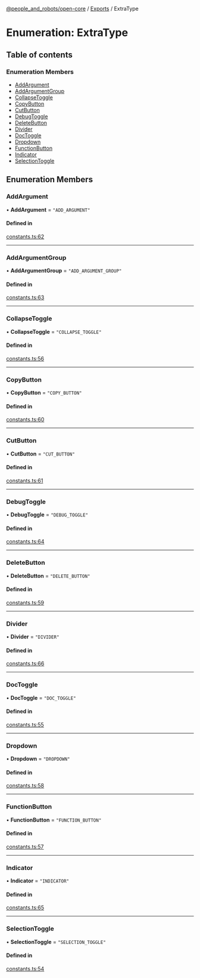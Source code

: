 [@people_and_robots/open-core](../README.md) / [Exports](../modules.md) / ExtraType

# Enumeration: ExtraType

## Table of contents

### Enumeration Members

- [AddArgument](ExtraType.md#addargument)
- [AddArgumentGroup](ExtraType.md#addargumentgroup)
- [CollapseToggle](ExtraType.md#collapsetoggle)
- [CopyButton](ExtraType.md#copybutton)
- [CutButton](ExtraType.md#cutbutton)
- [DebugToggle](ExtraType.md#debugtoggle)
- [DeleteButton](ExtraType.md#deletebutton)
- [Divider](ExtraType.md#divider)
- [DocToggle](ExtraType.md#doctoggle)
- [Dropdown](ExtraType.md#dropdown)
- [FunctionButton](ExtraType.md#functionbutton)
- [Indicator](ExtraType.md#indicator)
- [SelectionToggle](ExtraType.md#selectiontoggle)

## Enumeration Members

### AddArgument

• **AddArgument** = ``"ADD_ARGUMENT"``

#### Defined in

[constants.ts:62](https://github.com/Wisc-HCI/open-vp/blob/7dd5e238/packages/open-core/src/constants.ts#L62)

___

### AddArgumentGroup

• **AddArgumentGroup** = ``"ADD_ARGUMENT_GROUP"``

#### Defined in

[constants.ts:63](https://github.com/Wisc-HCI/open-vp/blob/7dd5e238/packages/open-core/src/constants.ts#L63)

___

### CollapseToggle

• **CollapseToggle** = ``"COLLAPSE_TOGGLE"``

#### Defined in

[constants.ts:56](https://github.com/Wisc-HCI/open-vp/blob/7dd5e238/packages/open-core/src/constants.ts#L56)

___

### CopyButton

• **CopyButton** = ``"COPY_BUTTON"``

#### Defined in

[constants.ts:60](https://github.com/Wisc-HCI/open-vp/blob/7dd5e238/packages/open-core/src/constants.ts#L60)

___

### CutButton

• **CutButton** = ``"CUT_BUTTON"``

#### Defined in

[constants.ts:61](https://github.com/Wisc-HCI/open-vp/blob/7dd5e238/packages/open-core/src/constants.ts#L61)

___

### DebugToggle

• **DebugToggle** = ``"DEBUG_TOGGLE"``

#### Defined in

[constants.ts:64](https://github.com/Wisc-HCI/open-vp/blob/7dd5e238/packages/open-core/src/constants.ts#L64)

___

### DeleteButton

• **DeleteButton** = ``"DELETE_BUTTON"``

#### Defined in

[constants.ts:59](https://github.com/Wisc-HCI/open-vp/blob/7dd5e238/packages/open-core/src/constants.ts#L59)

___

### Divider

• **Divider** = ``"DIVIDER"``

#### Defined in

[constants.ts:66](https://github.com/Wisc-HCI/open-vp/blob/7dd5e238/packages/open-core/src/constants.ts#L66)

___

### DocToggle

• **DocToggle** = ``"DOC_TOGGLE"``

#### Defined in

[constants.ts:55](https://github.com/Wisc-HCI/open-vp/blob/7dd5e238/packages/open-core/src/constants.ts#L55)

___

### Dropdown

• **Dropdown** = ``"DROPDOWN"``

#### Defined in

[constants.ts:58](https://github.com/Wisc-HCI/open-vp/blob/7dd5e238/packages/open-core/src/constants.ts#L58)

___

### FunctionButton

• **FunctionButton** = ``"FUNCTION_BUTTON"``

#### Defined in

[constants.ts:57](https://github.com/Wisc-HCI/open-vp/blob/7dd5e238/packages/open-core/src/constants.ts#L57)

___

### Indicator

• **Indicator** = ``"INDICATOR"``

#### Defined in

[constants.ts:65](https://github.com/Wisc-HCI/open-vp/blob/7dd5e238/packages/open-core/src/constants.ts#L65)

___

### SelectionToggle

• **SelectionToggle** = ``"SELECTION_TOGGLE"``

#### Defined in

[constants.ts:54](https://github.com/Wisc-HCI/open-vp/blob/7dd5e238/packages/open-core/src/constants.ts#L54)
